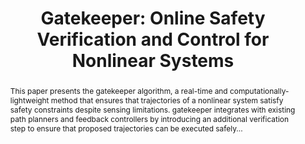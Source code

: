 ---
title: "Gatekeeper: Online Safety Verification and Control for Nonlinear Systems"
authors: "Agrawal, Devansh; Chen, Ruichang; Panagou, Dimitra"
venue: "IEEE/RSJ International Conference on Intelligent Robots and Systems (IROS)"
year: 2023
pages: "259-266"
doi: "10.1109/IROS55552.2023.10341498"
pdf: "gatekeeper2023.pdf"
abstract: "This paper presents the gatekeeper algorithm, a real-time and computationally-lightweight method that ensures that trajectories of a nonlinear system satisfy safety constraints despite sensing limitations. gatekeeper integrates with existing path planners and feedback controllers by introducing an additional verification step to ensure that proposed trajectories can be executed safely..."
bibtex: |
  @INPROCEEDINGS{9682938,
    author={Agrawal, Devansh R. and Panagou, Dimitra},
    booktitle={2021 IEEE CDC},
    title={Safe Control Synthesis via Input Constrained Control Barrier Functions}, 
    year={2021},
    pages={6113-6118}
  }
tags:
  - Robotics
  - Control Systems
  - Safety Verification
---